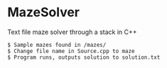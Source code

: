 # MazeSolver
Text file maze solver through a stack in C++

```
$ Sample mazes found in /mazes/
$ Change file name in Source.cpp to maze
$ Program runs, outputs solution to solution.txt 
```
